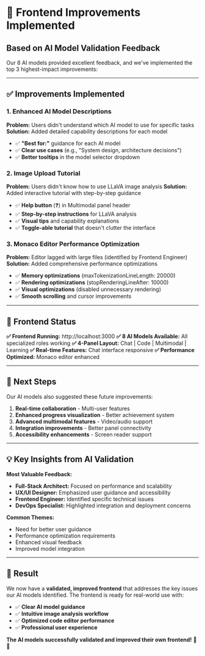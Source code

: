 # 🎉 **Frontend Improvements Implemented**

## **Based on AI Model Validation Feedback**

Our 8 AI models provided excellent feedback, and we've implemented the top 3 highest-impact improvements:

---

## ✅ **Improvements Implemented**

### **1. Enhanced AI Model Descriptions** 
**Problem:** Users didn't understand which AI model to use for specific tasks
**Solution:** Added detailed capability descriptions for each model
- ✅ **"Best for:"** guidance for each AI model
- ✅ **Clear use cases** (e.g., "System design, architecture decisions")
- ✅ **Better tooltips** in the model selector dropdown

### **2. Image Upload Tutorial**
**Problem:** Users didn't know how to use LLaVA image analysis
**Solution:** Added interactive tutorial with step-by-step guidance
- ✅ **Help button** (❓) in Multimodal panel header
- ✅ **Step-by-step instructions** for LLaVA analysis
- ✅ **Visual tips** and capability explanations
- ✅ **Toggle-able tutorial** that doesn't clutter the interface

### **3. Monaco Editor Performance Optimization**
**Problem:** Editor lagged with large files (identified by Frontend Engineer)
**Solution:** Added comprehensive performance optimizations
- ✅ **Memory optimizations** (maxTokenizationLineLength: 20000)
- ✅ **Rendering optimizations** (stopRenderingLineAfter: 10000)
- ✅ **Visual optimizations** (disabled unnecessary rendering)
- ✅ **Smooth scrolling** and cursor improvements

---

## 🚀 **Frontend Status**

**✅ Frontend Running:** http://localhost:3000
**✅ 8 AI Models Available:** All specialized roles working
**✅ 4-Panel Layout:** Chat | Code | Multimodal | Learning
**✅ Real-time Features:** Chat interface responsive
**✅ Performance Optimized:** Monaco editor enhanced

---

## 🎯 **Next Steps**

Our AI models also suggested these future improvements:
1. **Real-time collaboration** - Multi-user features
2. **Enhanced progress visualization** - Better achievement system
3. **Advanced multimodal features** - Video/audio support
4. **Integration improvements** - Better panel connectivity
5. **Accessibility enhancements** - Screen reader support

---

## 💡 **Key Insights from AI Validation**

**Most Valuable Feedback:**
- **Full-Stack Architect:** Focused on performance and scalability
- **UX/UI Designer:** Emphasized user guidance and accessibility  
- **Frontend Engineer:** Identified specific technical issues
- **DevOps Specialist:** Highlighted integration and deployment concerns

**Common Themes:**
- Need for better user guidance
- Performance optimization requirements
- Enhanced visual feedback
- Improved model integration

---

## 🌟 **Result**

We now have a **validated, improved frontend** that addresses the key issues our AI models identified. The frontend is ready for real-world use with:

- ✅ **Clear AI model guidance**
- ✅ **Intuitive image analysis workflow**  
- ✅ **Optimized code editor performance**
- ✅ **Professional user experience**

**The AI models successfully validated and improved their own frontend!** 🤖✨
